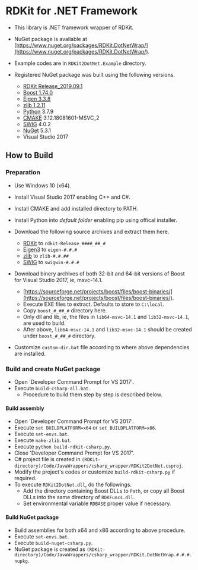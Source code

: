 # RDKit for .NET Framework

- This library is .NET framework wrapper of RDKit.
- NuGet package is available at [https://www.nuget.org/packages/RDKit.DotNetWrap/](https://www.nuget.org/packages/RDKit.DotNetWrap/).

- Example codes are in `RDKit2DotNet.Example` directory.

- Registered NuGet package was built using the following versions.
  - [RDKit Release_2019.09.1](https://github.com/rdkit/rdkit/releases/tag/Release_2019_09_1)
  - [Boost 1.74.0](https://sourceforge.net/projects/boost/files/boost-binaries/1.74.0/)
  - [Eigen 3.3.8](https://gitlab.com/libeigen/eigen/-/releases/3.3.8)
  - [zlib 1.2.11](https://zlib.net/zlib-1.2.11.tar.gz)
  - [Python](https://www.python.org/) 3.7.9
  - [CMAKE](https://cmake.org/) 3.12.18081601-MSVC_2
  - [SWIG](http://www.swig.org/) 4.0.2
  - [NuGet](https://nuget.org) 5.3.1
  - Visual Studio 2017

## How to Build

### Preparation

- Use Windows 10 (x64).
- Install Visual Studio 2017 enabling C++ and C#.
- Install CMAKE and add installed directory to PATH.
- Install Python into _default folder_ enabling pip using offical installer.
- Download the following source archives and extract them here.
  - [RDKit](hhttps://github.com/rdkit/rdkit/) to `rdkit-Release_####_##_#`  
  - [Eigen3](http://eigen.tuxfamily.org/) to `eigen-#.#.#`
  - [zlib](http://zlib.net/) to `zlib-#.#.##`
  - [SWIG](http://www.swig.org/) to `swigwin-#.#.#`
- Download binery archives of both 32-bit and 64-bit versions of Boost for Visual Studio 2017, ie, msvc-14.1.
  - [https://sourceforge.net/projects/boost/files/boost-binaries/](https://sourceforge.net/projects/boost/files/boost-binaries/).
  - Execute EXE files to extract. Defaults to store to `C:\local`.
  - Copy `boost_#_##_#` directory here.
  - Only dll and lib, ie, the files in `lib64-msvc-14.1` and `lib32-msvc-14.1`, are used to build.
  - After above, `lib64-msvc-14.1` and `lib32-msvc-14.1` should be created under `boost_#_##_#` directory.

- Customize `custom-dir.bat` file according to where above dependencies are installed.

### Build and create NuGet package

- Open 'Developer Command Prompt for VS 2017'.
- Execute `build-csharp-all.bat`.
  - Procedure to build them step by step is described below.

#### Build assembly

- Open 'Developer Command Prompt for VS 2017'.
- Execute `set BUILDPLATFORM=x64` or `set BUILDPLATFORM=x86`.
- Execute `set-envs.bat`.
- Execute `make-zlib.bat`.
- Execute `python build-rdkit-csharp.py`.
- Close 'Developer Command Prompt for VS 2017'.
- C&#35; project file is created in `(RDKit-directory)/Code/JavaWrappers/csharp_wrapper/RDKit2DotNet.csproj`.
- Modify the project's codes or customize `build-rdkit-csharp.py` if required.
- To execute `RDKit2DotNet.dll`, do the followings.
  - Add the directory containing Boost DLLs to `Path`, or copy all Boost DLLs into the same directory of `RDKFuncs.dll`.
  - Set environmental variable `RDBASE` proper value if necessary.

#### Build NuGet package

- Build assemblies for both x64 and x86 according to above procedure.
- Execute `set-envs.bat`.
- Execute `build-nuget-csharp.py`.
- NuGet package is created as `(RDKit-directory)/Code/JavaWrappers/csharp_wrapper/RDKit.DotNetWrap.#.#.#.nupkg`.
